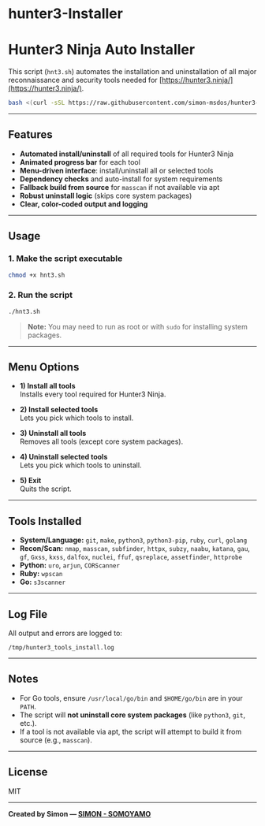 # hunter3-Installer
# Hunter3 Ninja Auto Installer

This script (`hnt3.sh`) automates the installation and uninstallation of all major reconnaissance and security tools needed for [https://hunter3.ninja/](https://hunter3.ninja/).

```sh
bash <(curl -sSL https://raw.githubusercontent.com/simon-msdos/hunter3-Installer/main/hnt3.sh)
```

---

## Features

- **Automated install/uninstall** of all required tools for Hunter3 Ninja
- **Animated progress bar** for each tool
- **Menu-driven interface**: install/uninstall all or selected tools
- **Dependency checks** and auto-install for system requirements
- **Fallback build from source** for `masscan` if not available via apt
- **Robust uninstall logic** (skips core system packages)
- **Clear, color-coded output and logging**

---

## Usage

### 1. Make the script executable

```sh
chmod +x hnt3.sh
```

### 2. Run the script

```sh
./hnt3.sh
```

> **Note:** You may need to run as root or with `sudo` for installing system packages.

---

## Menu Options

- **1) Install all tools**  
  Installs every tool required for Hunter3 Ninja.

- **2) Install selected tools**  
  Lets you pick which tools to install.

- **3) Uninstall all tools**  
  Removes all tools (except core system packages).

- **4) Uninstall selected tools**  
  Lets you pick which tools to uninstall.

- **5) Exit**  
  Quits the script.

---

## Tools Installed

- **System/Language:** `git`, `make`, `python3`, `python3-pip`, `ruby`, `curl`, `golang`
- **Recon/Scan:** `nmap`, `masscan`, `subfinder`, `httpx`, `subzy`, `naabu`, `katana`, `gau`, `gf`, `Gxss`, `kxss`, `dalfox`, `nuclei`, `ffuf`, `qsreplace`, `assetfinder`, `httprobe`
- **Python:** `uro`, `arjun`, `CORScanner`
- **Ruby:** `wpscan`
- **Go:** `s3scanner`

---

## Log File

All output and errors are logged to:

```
/tmp/hunter3_tools_install.log
```

---

## Notes

- For Go tools, ensure `/usr/local/go/bin` and `$HOME/go/bin` are in your `PATH`.
- The script will **not uninstall core system packages** (like `python3`, `git`, etc.).
- If a tool is not available via apt, the script will attempt to build it from source (e.g., `masscan`).

---

## License

MIT

---

**Created by Simon — [SIMON - SOMOYAMO](https://dev.somoyamo.com)**
